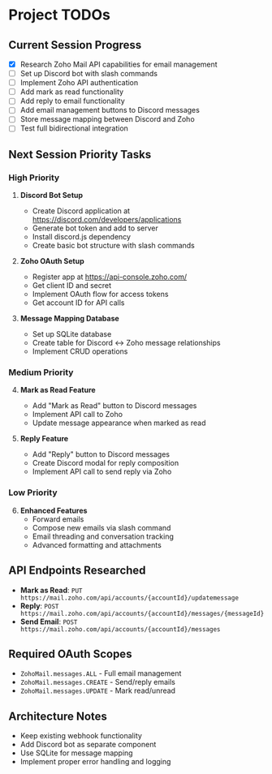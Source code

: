 # Project TODOs

## Current Session Progress
- [x] Research Zoho Mail API capabilities for email management
- [ ] Set up Discord bot with slash commands
- [ ] Implement Zoho API authentication
- [ ] Add mark as read functionality
- [ ] Add reply to email functionality
- [ ] Add email management buttons to Discord messages
- [ ] Store message mapping between Discord and Zoho
- [ ] Test full bidirectional integration

## Next Session Priority Tasks

### High Priority
1. **Discord Bot Setup**
   - Create Discord application at https://discord.com/developers/applications
   - Generate bot token and add to server
   - Install discord.js dependency
   - Create basic bot structure with slash commands

2. **Zoho OAuth Setup**
   - Register app at https://api-console.zoho.com/
   - Get client ID and secret
   - Implement OAuth flow for access tokens
   - Get account ID for API calls

3. **Message Mapping Database**
   - Set up SQLite database
   - Create table for Discord ↔ Zoho message relationships
   - Implement CRUD operations

### Medium Priority
4. **Mark as Read Feature**
   - Add "Mark as Read" button to Discord messages
   - Implement API call to Zoho
   - Update message appearance when marked as read

5. **Reply Feature**
   - Add "Reply" button to Discord messages
   - Create Discord modal for reply composition
   - Implement API call to send reply via Zoho

### Low Priority
6. **Enhanced Features**
   - Forward emails
   - Compose new emails via slash command
   - Email threading and conversation tracking
   - Advanced formatting and attachments

## API Endpoints Researched
- **Mark as Read**: `PUT https://mail.zoho.com/api/accounts/{accountId}/updatemessage`
- **Reply**: `POST https://mail.zoho.com/api/accounts/{accountId}/messages/{messageId}`
- **Send Email**: `POST https://mail.zoho.com/api/accounts/{accountId}/messages`

## Required OAuth Scopes
- `ZohoMail.messages.ALL` - Full email management
- `ZohoMail.messages.CREATE` - Send/reply emails
- `ZohoMail.messages.UPDATE` - Mark read/unread

## Architecture Notes
- Keep existing webhook functionality
- Add Discord bot as separate component
- Use SQLite for message mapping
- Implement proper error handling and logging